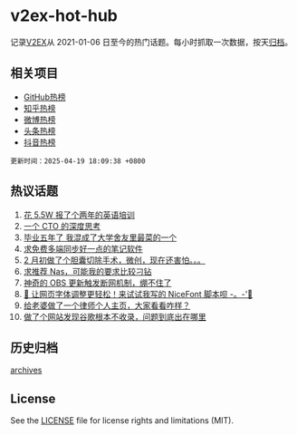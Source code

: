 # v2ex-hot-hub

 记录[V2EX](https://www.v2ex.com/)从 2021-01-06 日至今的热门话题。每小时抓取一次数据，按天[归档](archives)。
 
 ## 相关项目

- [GitHub热榜](https://github.com/lonnyzhang423/github-hot-hub)
- [知乎热榜](https://github.com/lonnyzhang423/zhihu-hot-hub)
- [微博热榜](https://github.com/lonnyzhang423/weibo-hot-hub)
- [头条热榜](https://github.com/lonnyzhang423/toutiao-hot-hub)
- [抖音热榜](https://github.com/lonnyzhang423/douyin-hot-hub)


 `更新时间：2025-04-19 18:09:38 +0800`

## 热议话题

1. [花 5.5W 报了个两年的英语培训](https://www.v2ex.com/t/1126622)
1. [一个 CTO 的深度思考](https://www.v2ex.com/t/1126590)
1. [毕业五年了 我混成了大学舍友里最菜的一个](https://www.v2ex.com/t/1126609)
1. [求免费多端同步好一点的笔记软件](https://www.v2ex.com/t/1126574)
1. [2 月初做了个胆囊切除手术，微创，现在还害怕。。。](https://www.v2ex.com/t/1126646)
1. [求推荐 Nas，可能我的要求比较刁钻](https://www.v2ex.com/t/1126558)
1. [神奇的 OBS 更新触发断网机制，绷不住了](https://www.v2ex.com/t/1126550)
1. [🚀 让网页字体调整更轻松！来试试我写的 NiceFont 脚本呗 -。-'🎉](https://www.v2ex.com/t/1126554)
1. [给老婆做了一个律师个人主页，大家看看咋样？](https://www.v2ex.com/t/1126612)
1. [做了个网站发现谷歌根本不收录，问题到底出在哪里](https://www.v2ex.com/t/1126613)

## 历史归档

[archives](archives)

## License

See the [LICENSE](LICENSE) file for license rights and limitations (MIT).
